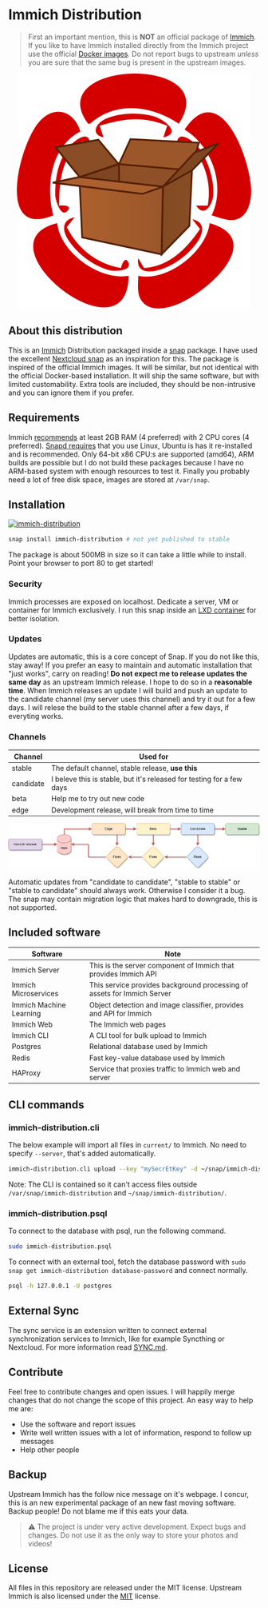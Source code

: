 # Immich Distribution

> First an important mention, this is **NOT** an official package of [Immich](https://immich.app/). If you like to have Immich installed directly from the Immich project use the official [Docker images](https://immich.app/docs/install/docker-compose). Do not report bugs to upstream _unless_ you are sure that the same bug is present in the upstream images.

<p align="center">
  <img src="docs/immich-dist.png">
</p>

## About this distribution

This is an [Immich](https://immich.app/) Distribution packaged inside a [snap](https://snapcraft.io/docs) package. I have used the excellent [Nextcloud snap](https://github.com/nextcloud-snap/nextcloud-snap/) as an inspiration for this. The package is inspired of the official Immich images. It will be similar, but not identical with the official Docker-based installation. It will ship the same software, but with limited customability. Extra tools are included, they should be non-intrusive and you can ignore them if you prefer.

## Requirements

Immich [recommends](https://immich.app/docs/install/requirements) at least 2GB RAM (4 preferred) with 2 CPU cores (4 preferred). [Snapd requires](https://snapcraft.io/docs/installing-snapd) that you use Linux, Ubuntu is has it re-installed and is recommended. Only 64-bit x86 CPU:s are supported (amd64), ARM builds are possible but I do not build these packages because I have no ARM-based system with enough resources to test it. Finally you probably need a lot of free disk space, images are stored at `/var/snap`.

## Installation
[![immich-distribution](https://snapcraft.io/immich-distribution/badge.svg)](https://snapcraft.io/immich-distribution)

```sh
snap install immich-distribution # not yet published to stable
```

The package is about 500MB in size so it can take a little while to install. Point your browser to port 80 to get started!

### Security

Immich processes are exposed on localhost. Dedicate a server, VM or container for Immich exclusively. I run this snap inside an [LXD container](https://linuxcontainers.org/lxd/introduction/) for better isolation.

### Updates

Updates are automatic, this is a core concept of Snap. If you do not like this, stay away! If you prefer an easy to maintain and automatic installation that "just works", carry on reading! **Do not expect me to release updates the same day** as an upstream Immich release. I hope to do so in a **reasonable time**. When Immich releases an update I will build and push an update to the candidate channel (my server uses this channel) and try it out for a few days. I will relese the build to the stable channel after a few days, if everyting works.

### Channels

| Channel | Used for |
| ------- | -------- |
| stable  | The default channel, stable release, **use this** |
| candidate | I beleve this is stable, but it's released for testing for a few days |
| beta | Help me to try out new code |
| edge | Development release, will break from time to time |

![](/docs/channel-flow.png)

Automatic updates from "candidate to candidate", "stable to stable" or "stable to candidate" should always work. Otherwise I consider it a bug. The snap may contain migration logic that makes hard to downgrade, this is not supported.

## Included software

| Software | Note |
| -------- | -------- |
| Immich Server | This is the server component of Immich that provides Immich API |
| Immich Microservices | This service provides background processing of assets for Immich Server |
| Immich Machine Learning | Object detection and image classifier, provides and API for Immich |
| Immich Web | The Immich web pages |
| Immich CLI | A CLI tool for bulk upload to Immich |
| Postgres | Relational database used by Immich |
| Redis | Fast key-value database used by Immich |
| HAProxy | Service that proxies traffic to Immich web and server |

## CLI commands

### immich-distribution.cli

The below example will import all files in `current/` to Immich. No need to specify `--server`, that's added automatically.

```sh
immich-distribution.cli upload --key "mySecrEtKey" -d ~/snap/immich-distribution/current/
```

Note: The CLI is contained so it can't access files outside `/var/snap/immich-distribution` and `~/snap/immich-distribution/`.

### immich-distribution.psql

To connect to the database with psql, run the following command.

```sh
sudo immich-distribution.psql
```

To connect with an external tool, fetch the database password with `sudo snap get immich-distribution database-password` and connect normally.

```sh
psql -h 127.0.0.1 -U postgres
```

## External Sync

The sync service is an extension written to connect external synchronization services to Immich, like for example Syncthing or Nextcloud. For more information read [SYNC.md](SYNC.md).

## Contribute

Feel free to contribute changes and open issues. I will happily merge changes that do not change the scope of this project. An easy way to help me are:

* Use the software and report issues
* Write well written issues with a lot of information, respond to follow up messages
* Help other people

## Backup

Upstream Immich has the follow nice message on it's webpage. I concur, this is an new experimental package of an new fast moving software. Backup people! Do not blame me if this eats your data.

> ⚠️ The project is under very active development. Expect bugs and changes. Do not use it as the only way to store your photos and videos!

## License

All files in this repository are released under the MIT license.  Upstream Immich is also licensed under the [MIT](https://github.com/immich-app/immich/blob/main/LICENSE) license.
